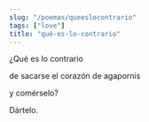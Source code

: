 ```yaml
---
slug: "/poemas/queeslocontrario"
tags: ["love"]
title: "qué-es-lo-contrario"
---
```

¿Qué es lo contrario

de sacarse el corazón de agapornis

y comérselo?

Dártelo.